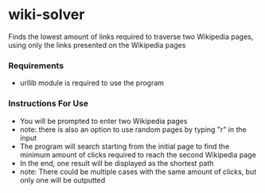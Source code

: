 # wiki-solver
Finds the lowest amount of links required to traverse two Wikipedia pages, using only the links presented on the Wikipedia pages

### Requirements 
- urllib module is required to use the program

### Instructions For Use
- You will be prompted to enter two Wikipedia pages 
- note: there is also an option to use random pages by typing "r" in the input 
- The program will search starting from the initial page to find the minimum amount of clicks required to reach the second Wikipedia page
- In the end, one result will be displayed as the shortest path
- note: There could be multiple cases with the same amount of clicks, but only one will be outputted
